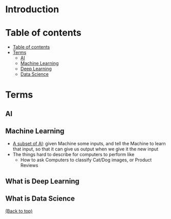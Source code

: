# Introduction
# Table of contents
- [Table of contents](#table-of-contents)
- [Terms](#terms)
  - [AI](#ai)
  - [Machine Learning](#machine-learning)
  - [Deep Learning](#deep-learning)
  - [Data Science](#data-science)

# Terms
## AI
## Machine Learning
- [A subset of AI](https://teachablemachine.withgoogle.com/): given Machine some inputs, and tell the Machine to learn that input, so that it can give us output when we give it the new input
- The things hard to describe for computers to perform like 
  - How to ask Computers to classify Cat/Dog images, or Product Reviews

## What is Deep Learning
## What is Data Science


[(Back to top)](#table-of-contents)
